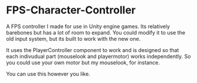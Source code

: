 # FPS-Character-Controller
A FPS controller I made for use in Unity engine games. Its relatively barebones but has a lot of room to expand. You could modify it to use the old input system, but its built to work with the new one.

It uses the PlayerController component to work and is designed so that each indivudual part (mouselook and playermotor) works independently. So you could use your own motor but my mouselook, for instance.

You can use this however you like.
